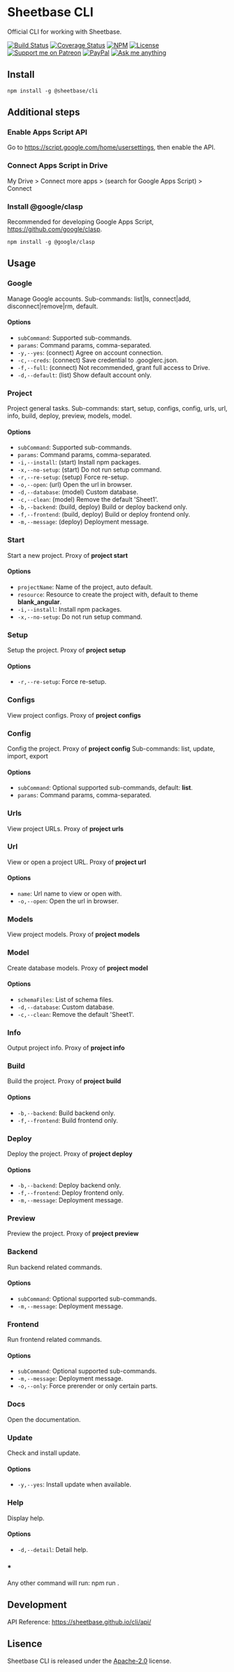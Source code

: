 # Sheetbase CLI

Official CLI for working with Sheetbase.

<!-- <block:header> -->

[![Build Status](https://travis-ci.org/sheetbase/cli.svg?branch=master)](https://travis-ci.org/sheetbase/cli) [![Coverage Status](https://coveralls.io/repos/github/sheetbase/cli/badge.svg?branch=master)](https://coveralls.io/github/sheetbase/cli?branch=master) [![NPM](https://img.shields.io/npm/v/@sheetbase/cli.svg)](https://www.npmjs.com/package/@sheetbase/cli) [![License][license_badge]][license_url] [![Support me on Patreon][badge_patreon]][patreon_url] [![PayPal][badge_paypal_donate]][paypal_donate_url] [![Ask me anything][badge_ask_me]][ask_me_url]

<!-- </block:header> -->

## Install

`npm install -g @sheetbase/cli`

## Additional steps

### Enable Apps Script API

Go to <https://script.google.com/home/usersettings>, then enable the API.

### Connect Apps Script in Drive

My Drive > Connect more apps > (search for Google Apps Script) > Connect

### Install @google/clasp

Recommended for developing Google Apps Script, <https://github.com/google/clasp>.

`npm install -g @google/clasp`

## Usage

### Google

Manage Google accounts.
Sub-commands: list|ls, connect|add, disconnect|remove|rm, default.

#### Options

- `subCommand`: Supported sub-commands.
- `params`: Command params, comma-separated.
- `-y,--yes`: (connect) Agree on account connection.
- `-c,--creds`: (connect) Save credential to .googlerc.json.
- `-f,--full`: (connect) Not recommended, grant full access to Drive.
- `-d,--default`: (list) Show default account only.

### Project

Project general tasks.
Sub-commands: start, setup, configs, config, urls, url, info, build, deploy, preview, models, model.

#### Options

- `subCommand`: Supported sub-commands.
- `params`: Command params, comma-separated.
- `-i,--install`: (start) Install npm packages.
- `-x,--no-setup`: (start) Do not run setup command.
- `-r,--re-setup`: (setup) Force re-setup.
- `-o,--open`: (url) Open the url in browser.
- `-d,--database`: (model) Custom database.
- `-c,--clean`: (model) Remove the default 'Sheet1'.
- `-b,--backend`: (build, deploy) Build or deploy backend only.
- `-f,--frontend`: (build, deploy) Build or deploy frontend only.
- `-m,--message`: (deploy) Deployment message.

### Start

Start a new project.
Proxy of **project start**

#### Options

- `projectName`: Name of the project, auto default.
- `resource`: Resource to create the project with, default to theme **blank_angular**.
- `-i,--install`: Install npm packages.
- `-x,--no-setup`: Do not run setup command.

### Setup

Setup the project.
Proxy of **project setup**

#### Options

- `-r,--re-setup`: Force re-setup.

### Configs

View project configs.
Proxy of **project configs**

### Config

Config the project.
Proxy of **project config**
Sub-commands: list, update, import, export

#### Options

- `subCommand`: Optional supported sub-commands, default: **list**.
- `params`: Command params, comma-separated.

### Urls

View project URLs.
Proxy of **project urls**

### Url

View or open a project URL.
Proxy of **project url**

#### Options

- `name`: Url name to view or open with.
- `-o,--open`: Open the url in browser.

### Models

View project models.
Proxy of **project models**

### Model

Create database models.
Proxy of **project model**

#### Options

- `schemaFiles`: List of schema files.
- `-d,--database`: Custom database.
- `-c,--clean`: Remove the default 'Sheet1'.

### Info

Output project info.
Proxy of **project info**

### Build

Build the project.
Proxy of **project build**

#### Options

- `-b,--backend`: Build backend only.
- `-f,--frontend`: Build frontend only.

### Deploy

Deploy the project.
Proxy of **project deploy**

#### Options

- `-b,--backend`: Deploy backend only.
- `-f,--frontend`: Deploy frontend only.
- `-m,--message`: Deployment message.

### Preview

Preview the project.
Proxy of **project preview**

### Backend

Run backend related commands.

#### Options

- `subCommand`: Optional supported sub-commands.
- `-m,--message`: Deployment message.

### Frontend

Run frontend related commands.

#### Options

- `subCommand`: Optional supported sub-commands.
- `-m,--message`: Deployment message.
- `-o,--only`: Force prerender or only certain parts.

### Docs

Open the documentation.

### Update

Check and install update.

#### Options

- `-y,--yes`: Install update when available.

### Help

Display help.

#### Options

- `-d,--detail`: Detail help.

### *

Any other command will run: npm run <cmd>.

## Development

API Reference: https://sheetbase.github.io/cli/api/

## Lisence

Sheetbase CLI is released under the [Apache-2.0](https://github.com/sheetbase/cli/blob/master/LICENSE) license.

<!-- <block:footer> -->

[license_badge]: https://img.shields.io/hexpm/l/plug.svg
[license_url]: https://github.com/sheetbase/cli/blob/master/LICENSE

[badge_patreon]: https://lamnhan.github.io/assets/images/badges/patreon.svg
[patreon_url]: https://www.patreon.com/lamnhan

[badge_paypal_donate]: https://lamnhan.github.io/assets/images/badges/paypal_donate.svg
[paypal_donate_url]: https://www.paypal.me/lamnhan

[badge_ask_me]: https://img.shields.io/badge/ask/me-anything-1abc9c.svg
[ask_me_url]: https://m.me/sheetbase

<!-- </block:footer> -->